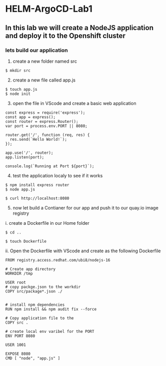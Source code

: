 # HELM-ArgoCD-Lab1

## In this lab we will create a NodeJS application and deploy it to the Openshift cluster

### lets build our application

1. create a new folder named src

```
$ mkdir src
```

2. create a new file called app.js

```
$ touch app.js
$ node init
```

3. open the file in VScode and create a basic web application

```
const express = require('express');
const app = express();
const router = express.Router();
var port = process.env.PORT || 8080;

router.get('/', function (req, res) {
  res.send(`Hello World!`);
});

app.use('/', router);
app.listen(port);

console.log(`Running at Port ${port}`);
```

4. test the application localy to see if it works

```
$ npm install express router
$ node app.js
```

```
$ curl http://localhost:8080
```

5. now let build a Contianer for our app and push it to our quay.io image registry

  i. create a Dockerfile in our Home folder
```
$ cd ..

$ touch Dockerfile

```
  ii. Open the Dockerfile with VScode and create as the following Dockerfile
```
FROM registry.access.redhat.com/ubi8/nodejs-16

# Create app directory
WORKDIR /tmp

USER root
# copy packge.json to the workdir
COPY src/package*.json ./


# install npm dependencies
RUN npm install && npm audit fix --force

# Copy application file to the 
COPY src .

# create local env varibel for the PORT
ENV PORT 8080

USER 1001

EXPOSE 8080
CMD [ "node", "app.js" ]
```


